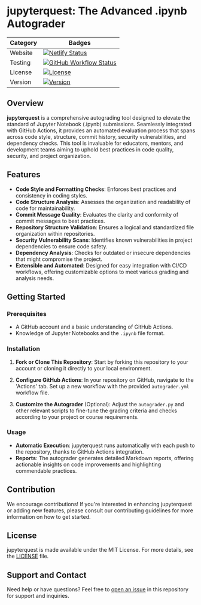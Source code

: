 # jupyterquest: The Advanced .ipynb Autograder

| Category | Badges |
| --- | --- |
| Website | [![Netlify Status](https://api.netlify.com/api/v1/badges/602d0b5c-737a-4742-8e0b-8487cc3165aa/deploy-status)](https://app.netlify.com/sites/jupyterquest/deploys) |
| Testing | [![GitHub Workflow Status](https://github.com/Gchism94/jupyterquest/actions/workflows/python-tests.yml/badge.svg)](https://github.com/Gchism94/jupyterquest/actions/workflows/autograder.yml) |
| License | [![License](https://img.shields.io/badge/license-MIT-green)](LICENSE) |
| Version | [![Version](https://img.shields.io/badge/version-0.3.0-blue)](#) |


## Overview
**jupyterquest** is a comprehensive autograding tool designed to elevate the standard of Jupyter Notebook (.ipynb) submissions. Seamlessly integrated with GitHub Actions, it provides an automated evaluation process that spans across code style, structure, commit history, security vulnerabilities, and dependency checks. This tool is invaluable for educators, mentors, and development teams aiming to uphold best practices in code quality, security, and project organization.

## Features
- **Code Style and Formatting Checks**: Enforces best practices and consistency in coding styles.
- **Code Structure Analysis**: Assesses the organization and readability of code for maintainability.
- **Commit Message Quality**: Evaluates the clarity and conformity of commit messages to best practices.
- **Repository Structure Validation**: Ensures a logical and standardized file organization within repositories.
- **Security Vulnerability Scans**: Identifies known vulnerabilities in project dependencies to ensure code safety.
- **Dependency Analysis**: Checks for outdated or insecure dependencies that might compromise the project.
- **Extensible and Automated**: Designed for easy integration with CI/CD workflows, offering customizable options to meet various grading and analysis needs.

## Getting Started
### Prerequisites
- A GitHub account and a basic understanding of GitHub Actions.
- Knowledge of Jupyter Notebooks and the `.ipynb` file format.

### Installation
1. **Fork or Clone This Repository**: 
   Start by forking this repository to your account or cloning it directly to your local environment.

2. **Configure GitHub Actions**:
   In your repository on GitHub, navigate to the 'Actions' tab. Set up a new workflow with the provided `autograder.yml` workflow file.

3. **Customize the Autograder** (Optional):
   Adjust the `autograder.py` and other relevant scripts to fine-tune the grading criteria and checks according to your project or course requirements.

### Usage
- **Automatic Execution**: jupyterquest runs automatically with each push to the repository, thanks to GitHub Actions integration.
- **Reports**: The autograder generates detailed Markdown reports, offering actionable insights on code improvements and highlighting commendable practices.

## Contribution
We encourage contributions! If you're interested in enhancing jupyterquest or adding new features, please consult our contributing guidelines for more information on how to get started.

## License
jupyterquest is made available under the MIT License. For more details, see the [LICENSE](LICENSE) file.

## Support and Contact
Need help or have questions? Feel free to [open an issue](https://github.com/Gchism94/jupyterquest/issues) in this repository for support and inquiries.
